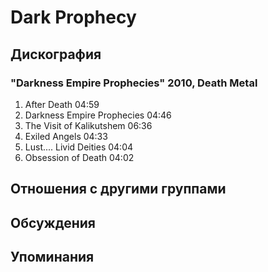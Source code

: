 # Dark Prophecy



## Дискография

### "Darkness Empire Prophecies" 2010, Death Metal

1. After Death  04:59   
2. Darkness Empire Prophecies  04:46  
3. The Visit of Kalikutshem  06:36
4. Exiled Angels  04:33  
5. Lust.... Livid Deities  04:04  
6. Obsession of Death  04:02 


## Отношения с другими группами


## Обсуждения


## Упоминания

